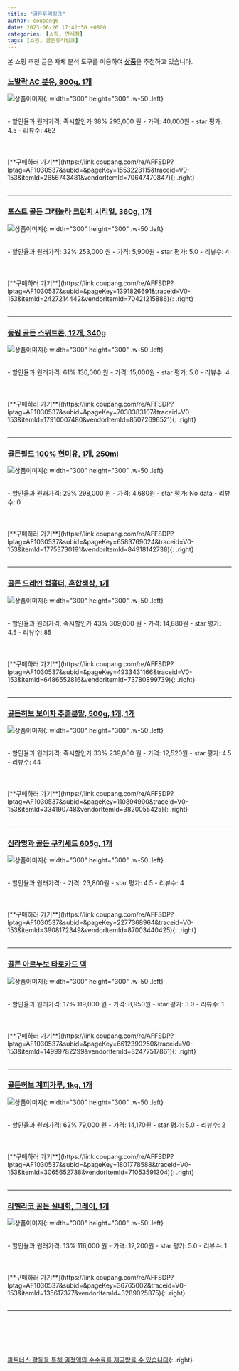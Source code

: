 ```yaml
---
title: "골든듀리링크"
author: coupang6
date: 2023-06-26 17:42:50 +0800
categories: [쇼핑, 면세점]
tags: [쇼핑, 골든듀리링크]
---
```


본 쇼핑 추천 글은 자체 분석 도구를 이용하여 [**상품**](https://link.coupang.com/a/bao1ui)을 추천하고 있습니다.

### [노발락 AC 분유, 800g, 1개](https://link.coupang.com/re/AFFSDP?lptag=AF1030537&subid=&pageKey=1553223115&traceid=V0-153&itemId=2656743481&vendorItemId=70647470847)

![상품이미지](https://thumbnail8.coupangcdn.com/thumbnails/remote/230x230ex/image/product/image/vendoritem/2019/02/14/3001924247/8a7dd98e-7fe3-4b89-a6b0-52003d6ecc2e.jpg){: width="300" height="300" .w-50 .left}


<br>
- 할인율과 원래가격: 즉시할인가 38%  293,000   원
- 가격: 40,000원
- star 평가: 4.5
- 리뷰수: 462
<br>
<br>
<br>
<br>
[**구매하러 가기**](https://link.coupang.com/re/AFFSDP?lptag=AF1030537&subid=&pageKey=1553223115&traceid=V0-153&itemId=2656743481&vendorItemId=70647470847){: .right}
<br>
<br>

---

### [포스트 골든 그래놀라 크런치 시리얼, 360g, 1개](https://link.coupang.com/re/AFFSDP?lptag=AF1030537&subid=&pageKey=1391826691&traceid=V0-153&itemId=2427214442&vendorItemId=70421215886)

![상품이미지](https://thumbnail9.coupangcdn.com/thumbnails/remote/230x230ex/image/retail/images/1051544994107633-4d776486-b449-4613-97dc-67b07cd4061b.jpg){: width="300" height="300" .w-50 .left}


<br>
- 할인율과 원래가격: 32%  253,000   원
- 가격: 5,900원
- star 평가: 5.0
- 리뷰수: 4
<br>
<br>
<br>
<br>
[**구매하러 가기**](https://link.coupang.com/re/AFFSDP?lptag=AF1030537&subid=&pageKey=1391826691&traceid=V0-153&itemId=2427214442&vendorItemId=70421215886){: .right}
<br>
<br>

---

### [동원 골든 스위트콘, 12개, 340g](https://link.coupang.com/re/AFFSDP?lptag=AF1030537&subid=&pageKey=7038383107&traceid=V0-153&itemId=17910007480&vendorItemId=85072696521)

![상품이미지](https://thumbnail9.coupangcdn.com/thumbnails/remote/230x230ex/image/retail/images/1589697286657242-f0e71786-15fe-466f-ad7f-b8718d7562ab.jpg){: width="300" height="300" .w-50 .left}


<br>
- 할인율과 원래가격: 61%  130,000   원
- 가격: 15,000원
- star 평가: 5.0
- 리뷰수: 4
<br>
<br>
<br>
<br>
[**구매하러 가기**](https://link.coupang.com/re/AFFSDP?lptag=AF1030537&subid=&pageKey=7038383107&traceid=V0-153&itemId=17910007480&vendorItemId=85072696521){: .right}
<br>
<br>

---

### [골든필드 100% 현미유, 1개, 250ml](https://link.coupang.com/re/AFFSDP?lptag=AF1030537&subid=&pageKey=6583769024&traceid=V0-153&itemId=17753730191&vendorItemId=84918142738)

![상품이미지](https://thumbnail9.coupangcdn.com/thumbnails/remote/230x230ex/image/rs_quotation_api/vqdpukvb/0ba7b94851454113a4f6f74b9ae94949.png){: width="300" height="300" .w-50 .left}


<br>
- 할인율과 원래가격: 29%  298,000   원
- 가격: 4,680원
- star 평가: No data
- 리뷰수: 0
<br>
<br>
<br>
<br>
[**구매하러 가기**](https://link.coupang.com/re/AFFSDP?lptag=AF1030537&subid=&pageKey=6583769024&traceid=V0-153&itemId=17753730191&vendorItemId=84918142738){: .right}
<br>
<br>

---

### [골든 드레인 컵홀더, 혼합색상, 1개](https://link.coupang.com/re/AFFSDP?lptag=AF1030537&subid=&pageKey=4933431166&traceid=V0-153&itemId=6486552816&vendorItemId=73780899739)

![상품이미지](https://thumbnail9.coupangcdn.com/thumbnails/remote/230x230ex/image/retail/images/2021/02/03/16/0/61bcf2df-138f-4e8e-b86f-64a6dc3716f6.jpg){: width="300" height="300" .w-50 .left}


<br>
- 할인율과 원래가격: 즉시할인가 43%  309,000   원
- 가격: 14,880원
- star 평가: 4.5
- 리뷰수: 85
<br>
<br>
<br>
<br>
[**구매하러 가기**](https://link.coupang.com/re/AFFSDP?lptag=AF1030537&subid=&pageKey=4933431166&traceid=V0-153&itemId=6486552816&vendorItemId=73780899739){: .right}
<br>
<br>

---

### [골든허브 보이차 추출분말, 500g, 1개, 1개](https://link.coupang.com/re/AFFSDP?lptag=AF1030537&subid=&pageKey=110894900&traceid=V0-153&itemId=334190748&vendorItemId=3820055425)

![상품이미지](https://thumbnail7.coupangcdn.com/thumbnails/remote/230x230ex/image/retail/images/76571732250223-b73c96d8-135a-4155-a88f-a825c7c89ee7.jpg){: width="300" height="300" .w-50 .left}


<br>
- 할인율과 원래가격: 즉시할인가 33%  239,000   원
- 가격: 12,520원
- star 평가: 4.5
- 리뷰수: 44
<br>
<br>
<br>
<br>
[**구매하러 가기**](https://link.coupang.com/re/AFFSDP?lptag=AF1030537&subid=&pageKey=110894900&traceid=V0-153&itemId=334190748&vendorItemId=3820055425){: .right}
<br>
<br>

---

### [신라명과 골든 쿠키세트 605g, 1개](https://link.coupang.com/re/AFFSDP?lptag=AF1030537&subid=&pageKey=2277368964&traceid=V0-153&itemId=3908172349&vendorItemId=87003440425)

![상품이미지](https://thumbnail6.coupangcdn.com/thumbnails/remote/230x230ex/image/vendor_inventory/e9bb/bd9a29a44d48d70e839ba9445ee80c230bbe0e850c4ac20672cb25c131e9.jpg){: width="300" height="300" .w-50 .left}


<br>
- 할인율과 원래가격: 
- 가격: 23,800원
- star 평가: 4.5
- 리뷰수: 4
<br>
<br>
<br>
<br>
[**구매하러 가기**](https://link.coupang.com/re/AFFSDP?lptag=AF1030537&subid=&pageKey=2277368964&traceid=V0-153&itemId=3908172349&vendorItemId=87003440425){: .right}
<br>
<br>

---

### [골든 아르누보 타로카드 덱](https://link.coupang.com/re/AFFSDP?lptag=AF1030537&subid=&pageKey=6612390250&traceid=V0-153&itemId=14999782299&vendorItemId=82477517861)

![상품이미지](https://thumbnail6.coupangcdn.com/thumbnails/remote/230x230ex/image/vendor_inventory/5cba/43865dc73fde7656ad0ced4abc9eb925c1bc82c2bf4df064dbef1acfa140.jpg){: width="300" height="300" .w-50 .left}


<br>
- 할인율과 원래가격: 17%  119,000   원
- 가격: 8,950원
- star 평가: 3.0
- 리뷰수: 1
<br>
<br>
<br>
<br>
[**구매하러 가기**](https://link.coupang.com/re/AFFSDP?lptag=AF1030537&subid=&pageKey=6612390250&traceid=V0-153&itemId=14999782299&vendorItemId=82477517861){: .right}
<br>
<br>

---

### [골든허브 계피가루, 1kg, 1개](https://link.coupang.com/re/AFFSDP?lptag=AF1030537&subid=&pageKey=1801778588&traceid=V0-153&itemId=3065652738&vendorItemId=71053591304)

![상품이미지](https://thumbnail6.coupangcdn.com/thumbnails/remote/230x230ex/image/retail/images/2020/07/01/11/1/33c24d0f-1715-4f4f-91c0-0a2710f5285f.jpg){: width="300" height="300" .w-50 .left}


<br>
- 할인율과 원래가격: 62%  79,000   원
- 가격: 14,170원
- star 평가: 5.0
- 리뷰수: 2
<br>
<br>
<br>
<br>
[**구매하러 가기**](https://link.coupang.com/re/AFFSDP?lptag=AF1030537&subid=&pageKey=1801778588&traceid=V0-153&itemId=3065652738&vendorItemId=71053591304){: .right}
<br>
<br>

---

### [라벨라코 골든 실내화, 그레이, 1개](https://link.coupang.com/re/AFFSDP?lptag=AF1030537&subid=&pageKey=36765002&traceid=V0-153&itemId=135617377&vendorItemId=3289025875)

![상품이미지](https://thumbnail10.coupangcdn.com/thumbnails/remote/230x230ex/image/retail/images/2017/09/14/11/2/57a4e96d-644d-4642-b9b3-894803bd746e.jpg){: width="300" height="300" .w-50 .left}


<br>
- 할인율과 원래가격: 13%  116,000   원
- 가격: 12,200원
- star 평가: 5.0
- 리뷰수: 1
<br>
<br>
<br>
<br>
[**구매하러 가기**](https://link.coupang.com/re/AFFSDP?lptag=AF1030537&subid=&pageKey=36765002&traceid=V0-153&itemId=135617377&vendorItemId=3289025875){: .right}
<br>
<br>

---
<br><br><br><br><br> [파트너스 활동을 통해 일정액의 수수료를 제공받을 수 있습니다](https://link.coupang.com/a/bao1ui){: .right}